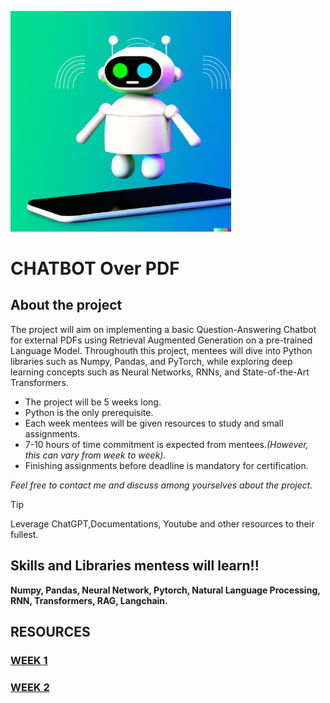 <img src="/misc/banner.png" width="70%" height="70%" class="center"></img> 

# CHATBOT Over PDF 

## About the project

The project will aim on implementing a basic Question-Answering Chatbot for external PDFs using Retrieval Augmented Generation on a pre-trained Language Model. Throughouth this project, mentees will dive into Python libraries such as Numpy, Pandas, and PyTorch, while exploring deep learning concepts such as Neural Networks, RNNs, and State-of-the-Art Transformers. 


- The project will be 5 weeks long. 
- Python is the only prerequisite.
- Each week mentees will be given resources to study and small assignments.
- 7-10 hours of time commitment is expected from mentees._(However, this can vary from week to week)._
- Finishing assignments before deadline is mandatory for certification.


_Feel free to contact me and discuss among yourselves about the project._


> [!TIP]
> Leverage ChatGPT,Documentations, Youtube and other resources to their fullest. 


## Skills and Libraries mentess will learn!!

**Numpy, Pandas, Neural Network, Pytorch, Natural Language Processing, RNN, Transformers, RAG, Langchain.**

## RESOURCES

### [WEEK 1](./WEEK%201/)

### [WEEK 2](./WEEK%202/)


